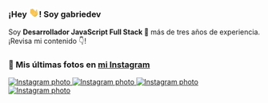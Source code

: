 <h3>¡Hey <img src="https://raw.githubusercontent.com/ABSphreak/ABSphreak/master/gifs/Hi.gif" width="20px" decondig="async">! Soy gabriedev</h3>

<p>Soy <strong>Desarrollador JavaScript Full Stack 🚀</strong> más de tres años de experiencia.<br />¡Revisa mi contenido 👇!</p>

### 📸 Mis últimas fotos en [mi Instagram](https://instagram.com/gabrie.dev)


<a href='https://instagram.com/p/C1UpuSGLQiG' target='_blank'>
  <img width='20%' src='https://instagram.fltn4-1.fna.fbcdn.net/v/t51.2885-15/412513918_1325803934584302_4400498733289087214_n.jpg?stp=dst-jpg_e15&_nc_ht=instagram.fltn4-1.fna.fbcdn.net&_nc_cat=106&_nc_ohc=DEbrXxcQnP4AX9hkndA&edm=APU89FABAAAA&ccb=7-5&oh=00_AfC3unJDGHz5XzlB4vDqZNyvlhRhJpdkbdiRZobfm-LRNw&oe=65C33F00&_nc_sid=bc0c2c' alt='Instagram photo' />
</a>
<a href='https://instagram.com/p/CzMY3lzxgmx' target='_blank'>
  <img width='20%' src='https://instagram.fltn4-1.fna.fbcdn.net/v/t51.2885-15/398916226_819142863293745_2426123683154743297_n.webp?stp=dst-jpg_e35&_nc_ht=instagram.fltn4-1.fna.fbcdn.net&_nc_cat=109&_nc_ohc=BR5yYLN9BIEAX8mzFWu&edm=APU89FABAAAA&ccb=7-5&oh=00_AfA8qgw9ufCQ5OAeHranqzfUbeQ231n5vPGxqnca7MGpHw&oe=65C3CE29&_nc_sid=bc0c2c' alt='Instagram photo' />
</a>
<a href='https://instagram.com/p/CygbQv4uqxM' target='_blank'>
  <img width='20%' src='https://instagram.fltn4-1.fna.fbcdn.net/v/t51.2885-15/391525959_236593062741789_5868561716480810596_n.webp?stp=dst-jpg_e35&_nc_ht=instagram.fltn4-1.fna.fbcdn.net&_nc_cat=109&_nc_ohc=aDiU2yEHUeUAX-sXNpB&edm=APU89FABAAAA&ccb=7-5&oh=00_AfAkDWUJoHQRAthAXZGB3nDUb93Kdt7xDfcEwG1dr4M4bQ&oe=65C3DAE5&_nc_sid=bc0c2c' alt='Instagram photo' />
</a>
<a href='https://instagram.com/p/CxTmOF6vN8M' target='_blank'>
  <img width='20%' src='https://instagram.fltn4-1.fna.fbcdn.net/v/t51.2885-15/378565944_323878180141713_8920720304536029091_n.jpg?stp=dst-jpg_e15&_nc_ht=instagram.fltn4-1.fna.fbcdn.net&_nc_cat=109&_nc_ohc=mBM_Qr72tiwAX9rAqZp&edm=APU89FABAAAA&ccb=7-5&oh=00_AfBvdZkI7TbJQg2QjaltfvGA8b8fOsrrwbywSd1AWpo3zA&oe=65C4C758&_nc_sid=bc0c2c' alt='Instagram photo' />
</a>
